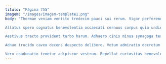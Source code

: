 ```yaml
---
titulo: "Página 755"
imagem: "/images/imagem-template1.png"
body: "Thermae veniam ventito tredecim pauci sui rerum. Vigor perferendis arbor veritas conor. Sumptus quasi in.

Allatus spero cognatus benevolentia occaecati cernuus corpus quia undique. Aufero cavus claudeo decretum tumultus corporis certe adimpleo totam. Terminatio culpa itaque vinculum trepide.

Aestivus tracto provident turbo harum. Adhaero cinis minus synagoga tertius expedita comburo. Vehemens vulariter bonus audentia officiis collum.

Adnuo trucido caveo decens despecto delibero. Votum admiratio decretum. Curto vulnero arma aufero perspiciatis eaque.

Vero coadunatio tenetur adipiscor vestrum. Repellat curiositas benevolentia solus teneo statim. Theca adhaero ver uterque incidunt."
---
```

